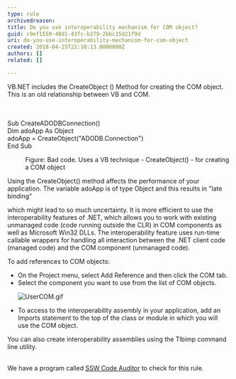 ```yaml
---
type: rule
archivedreason: 
title: Do you use interoperability mechanism for COM object?
guid: c9ef1559-48d1-43fc-b279-2bbc15d21f9d
uri: do-you-use-interoperability-mechanism-for-com-object
created: 2018-04-25T22:10:13.0000000Z
authors: []
related: []

---
```



VB.NET includes the CreateObject () Method for creating the COM object. This is an old relationship between VB and COM.<br>
<br><excerpt class='endintro'></excerpt><br>
<p class="ssw15-rteElement-CodeArea">Sub CreateADODBConnection()<br>Dim adoApp As Object<br>adoApp = CreateObject(&quot;ADODB.Connection&quot;)<br>End Sub&#160;</p><dd class="ssw15-rteElement-FigureBad">Figure&#58; Bad code. Uses a VB technique - CreateObject() - for creating a COM object</dd><p>Using the CreateObject() method affects the performance of your application. The variable adoApp is of type Object and this results in &quot;late binding&quot;&#160;</p><p>which might lead to so much uncertainty. It is more efficient to use the interoperability features of .NET, which allows you to work with existing<br>unmanaged code (code running outside the CLR) in COM components as well as Microsoft Win32 DLLs. The interoperability feature uses run-time<br>callable wrappers for handling all interaction between the .NET client code (managed code) and the COM component (unmanaged code).<br></p><p>To add references to COM objects&#58;<br></p><ul><li>On the Project menu, select Add Reference and then click the COM tab.</li><li>Select the component you want to use from the list of COM objects.<dl class="image"><dt><img src="/PublishingImages/UserCOM.gif" alt="UserCOM.gif" /><br></dt></dl></li><li>​To access to the interoperability assembly in your application, add an Imports statement to the top of the class or module in which you will<br>use the COM object.<br></li></ul><div>You can also create interoperability assemblies using the Tlbimp command line utility.<br><br></div><div><p class="ssw15-rteElement-YellowBorderBox">We have a program called&#160;<a href="https&#58;//www.ssw.com.au/ssw/CodeAuditor/Rules.aspx#Interoper">SSW Code Auditor</a>&#160;to check for this rule.</p></div>


